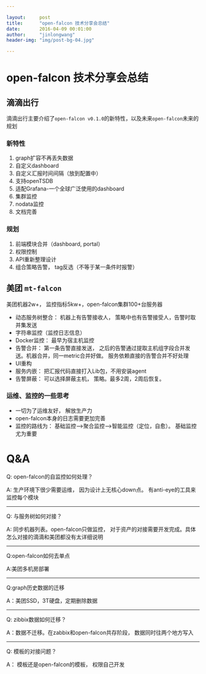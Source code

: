 ```yaml
---

layout:     post
title:      "open-falcon 技术分享会总结"
date:       2016-04-09 00:01:00
author:     "jinlongwang"
header-img: "img/post-bg-04.jpg"

---
```


# open-falcon 技术分享会总结

## 滴滴出行
滴滴出行主要介绍了`open-falcon v0.1.0`的新特性，以及未来`open-falcon`未来的规划

### 新特性

  1. graph扩容不再丢失数据
  2. 自定义dashboard
  3. 自定义汇报时间间隔（放到配置中）
  4. 支持openTSDB
  5. 适配Grafana-一个全球广泛使用的dashboard
  6. 集群监控
  7. nodata监控
  8. 文档完善

### 规划
   
   1. 前端模块合并（dashboard, portal）
   2. 权限控制
   3. API重新整理设计
   4. 组合策略告警， tag反选（不等于某一条件时报警）
   
## 美团 `mt-falcon`

美团机器2w+， 监控指标5kw+，open-falcon集群100+台服务器

 * 动态服务树整合： 机器上有告警接收人， 策略中也有告警接受人，告警时取并集发送
 * 字符串监控（监控日志信息）
 * Docker监控： 最早为宿主机监控
 * 告警合并： 第一条告警直接发送， 之后的告警通过提取主机组字段合并发送。机器合并，同一metric合并好做。 服务依赖直接的告警合并不好处理
 * UI重构
 * 服务内嵌： 把汇报代码直接打入Lib包，不用安装agent
 * 告警屏蔽： 可以选择屏蔽主机， 策略。最多2周，2周后恢复。

 
### 运维、监控的一些思考
 
  * 一切为了运维友好， 解放生产力
  * open-falcon本身的日志需要更加完善
  * 监控的路线为： 基础监控-->聚合监控-->智能监控（定位，自愈）。 基础监控尤为重要
  
# Q&A

Q: open-falcon的自监控如何处理？

A: 生产环境下很少需要运维， 因为设计上无核心down点。 有anti-eye的工具来监控每个模块

---

Q: 与服务树如何对接？

A: 同步机器列表。open-falcon只做监控， 对于资产的对接需要开发完成。具体怎么对接的滴滴和美团都没有太详细说明

---

Q:open-falcon如何去单点

A:美团多机房部署

---

Q:graph历史数据的迁移

A：美团SSD，3T硬盘，定期删除数据

---

Q: zibbix数据如何迁移？

A：数据不迁移。在zabbix和open-falcon共存阶段， 数据同时往两个地方写入

---

Q: 模板的对接问题？

A： 模板还是open-falcon的模板， 权限自己开发

 
 
